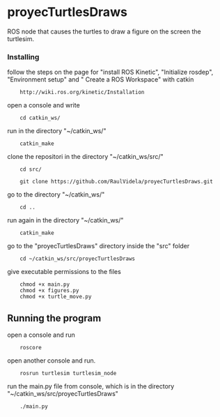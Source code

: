 # proyecTurtlesDraws

ROS node that causes the turtles to draw a figure on the screen the turtlesim.

### Installing

follow the steps on the page for "install ROS Kinetic", "Initialize rosdep", "Environment setup"
and " Create a ROS Workspace" with catkin     
```
    http://wiki.ros.org/kinetic/Installation
```

open a console and write

```
    cd catkin_ws/
```

run in the directory "~/catkin_ws/"

```
    catkin_make
```

clone the repositori in the directory "~/catkin_ws/src/"

```
    cd src/
    
    git clone https://github.com/RaulVidela/proyecTurtlesDraws.git
```

go to the directory "~/catkin_ws/" 

```
    cd ..
```

run again in the directory "~/catkin_ws/"

```
    catkin_make
```

go to the "proyecTurtlesDraws" directory inside the "src" folder

```
    cd ~/catkin_ws/src/proyecTurtlesDraws
```

give executable permissions to the files
```
    chmod +x main.py
    chmod +x figures.py
    chmod +x turtle_move.py
```

## Running the program


open a console and run

```
    roscore
``` 
open another console and run.

```
    rosrun turtlesim turtlesim_node
``` 
run the main.py file from console, which is in the directory "~/catkin_ws/src/proyecTurtlesDraws"

```
    ./main.py
``` 
